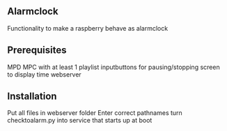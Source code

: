 ## Alarmclock

Functionality to make a raspberry behave as alarmclock

## Prerequisites

MPD MPC with at least 1 playlist
inputbuttons for pausing/stopping
screen to display time
webserver

## Installation

Put all files in webserver folder
Enter correct pathnames
turn checktoalarm.py into service that starts up at boot




